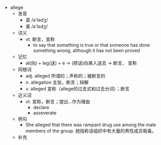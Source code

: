 - allege
  - 发音
    - 英 /ə'ledʒ/
    - 美 /ə'lɛdʒ/
  - 词义
    - vt. 断言，宣称
      - to say that something is true or that someone has done something wrong, although it has not been proved
  - 记忆
    - al(向) + leg(送) + e → (把话)向某人送去 → 断言， 宣称
  - 同根词
    - adj. alleged 所谓的；声称的；被断言的
    - n. allegation 主张，断言；辩解
    - v. alleged 宣称（allege的过去式和过去分词）；断言
  - 近义词
    - vt. 宣称，断言；提出…作为理由
      - declare
      - asseverate
  - 例句
    - She alleged that there was rampant drug use among the male members of the group. 她指称该组织中有大量的男性成员吸毒。
  - 补充